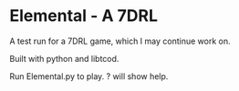 # Elemental - A 7DRL
A test run for a 7DRL game, which I may continue work on.

Built with python and libtcod.

Run Elemental.py to play.  ? will show help.
